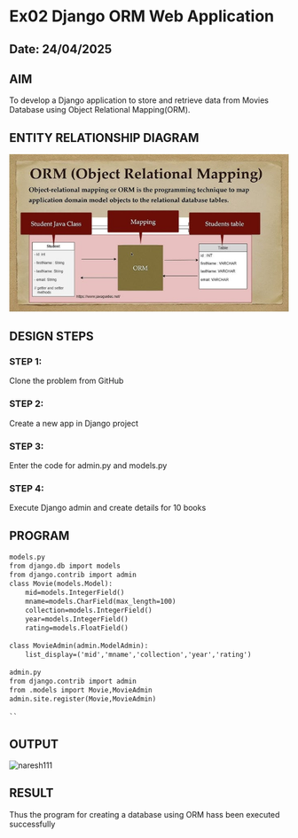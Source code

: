# Ex02 Django ORM Web Application
## Date: 24/04/2025

## AIM
To develop a Django application to store and retrieve data from Movies Database using Object Relational Mapping(ORM).

## ENTITY RELATIONSHIP DIAGRAM
![alt text](omr.jpg)



## DESIGN STEPS

### STEP 1:
Clone the problem from GitHub

### STEP 2:
Create a new app in Django project

### STEP 3:
Enter the code for admin.py and models.py

### STEP 4:
Execute Django admin and create details for 10 books

## PROGRAM

```
models.py
from django.db import models
from django.contrib import admin
class Movie(models.Model):
    mid=models.IntegerField()
    mname=models.CharField(max_length=100)
    collection=models.IntegerField()
    year=models.IntegerField()
    rating=models.FloatField()

class MovieAdmin(admin.ModelAdmin):
    list_display=('mid','mname','collection','year','rating')

admin.py
from django.contrib import admin
from .models import Movie,MovieAdmin
admin.site.register(Movie,MovieAdmin)

``
```

## OUTPUT

![naresh111](https://github.com/user-attachments/assets/184b4216-a162-4be0-a14c-a05a9294b56f)



## RESULT
Thus the program for creating a database using ORM hass been executed successfully
